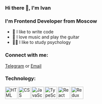 ### Hi there 👋, I'm Ivan

### I'm Frontend Developer from Moscow 
- 💪 I like to write code 
- 🎸 I love music and play the guitar 
- 👨‍🔬 I like to study psychology 

### Connect with me:
[Telegram](https://t.me/josefKru "Telegram") or [Email](mailto:josefkaru@gmail.com "Email")

### Technology:
<img align="left" alt="HTML" width="40px" height='40px' src="https://it-incubator.ru/_next/image?url=%2F_next%2Fstatic%2Fmedia%2Fhtml.62b58041.svg&w=1920&q=75" />
<img align="left" alt="CSS" width="40px" height='40px' src="https://it-incubator.ru/_next/image?url=%2F_next%2Fstatic%2Fmedia%2Fcss.87872113.svg&w=1920&q=75" />
<img align="left" alt="JavaScript" width="40px" src="https://it-incubator.ru/_next/image?url=%2F_next%2Fstatic%2Fmedia%2FjavaScript.00f974bc.svg&w=1920&q=75" />
<img align="left" alt="TypeScript" width="40px" src="https://it-incubator.ru/_next/image?url=%2F_next%2Fstatic%2Fmedia%2FtypeScript.d7616c23.svg&w=1920&q=75" />
<img align="left" alt="React" width="40px" src="https://it-incubator.ru/_next/image?url=%2F_next%2Fstatic%2Fmedia%2Freact.2375ceab.svg&w=1920&q=75" />
<img align="left" alt="Redux" width="40px" src="https://it-incubator.ru/_next/image?url=%2F_next%2Fstatic%2Fmedia%2FreduxToolkit.ad38c806.svg&w=1920&q=75" />


<!--
**JosefKru/JosefKru** is a ✨ _special_ ✨ repository because its `README.md` (this file) appears on your GitHub profile.

Here are some ideas to get you started:

- 🔭 I’m currently working on ...
- 🌱 I’m currently learning ...
- 👯 I’m looking to collaborate on ...
- 🤔 I’m looking for help with ...
- 💬 Ask me about ...
- 📫 How to reach me: ...
- 😄 Pronouns: ...
- ⚡ Fun fact: ...
-->
